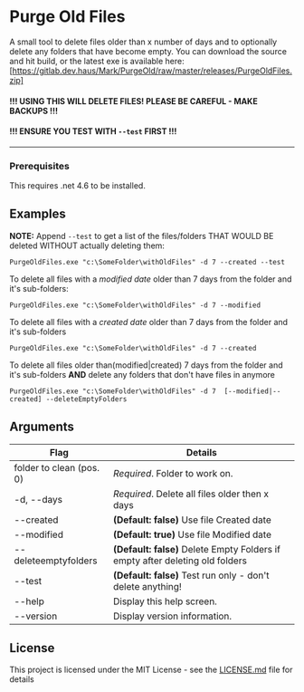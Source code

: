 # Purge Old Files

A small tool to delete files older than x number of days and to optionally delete any folders that have become empty.
You can download the source and hit build, or the latest exe is available here: [https://gitlab.dev.haus/Mark/PurgeOld/raw/master/releases/PurgeOldFiles.zip]

####  !!! USING THIS WILL DELETE FILES! PLEASE BE CAREFUL - MAKE BACKUPS !!!
#### !!! ENSURE YOU TEST WITH `--test` FIRST !!!
---
### Prerequisites

This requires .net 4.6 to be installed.

## Examples

__NOTE:__ Append `--test` to get a list of the files/folders THAT WOULD BE deleted WITHOUT actually deleting them:

   `PurgeOldFiles.exe "c:\SomeFolder\withOldFiles" -d 7 --created --test`


To delete all files with a _modified date_ older than 7 days from the folder and it's sub-folders:

`PurgeOldFiles.exe "c:\SomeFolder\withOldFiles" -d 7 --modified`
   
To delete all files with a _created date_ older than 7 days from the folder and it's sub-folders

`PurgeOldFiles.exe "c:\SomeFolder\withOldFiles" -d 7 --created`

To delete all files older than(modified|created)  7 days from the folder and it's sub-folders
**AND** delete any folders that don't have files in anymore

`PurgeOldFiles.exe "c:\SomeFolder\withOldFiles" -d 7  [--modified|--created] --deleteEmptyFolders`


## Arguments


|Flag|Details|
|---|---|
|folder to clean (pos. 0)    |*Required*. Folder to work on.|
|-d, --days                  |*Required*. Delete all files older then x days|
|--created                   |**(Default: false)** Use file Created date|
|--modified                  |**(Default: true)** Use file Modified date|
|--deleteemptyfolders        |**(Default: false)** Delete Empty Folders if empty after deleting old folders|
|--test                      |**(Default: false)** Test run only - don't delete anything!|
|--help                      |Display this help screen.|
|--version                   |Display version information.|

## License

This project is licensed under the MIT License - see the [LICENSE.md](LICENSE.md) file for details

